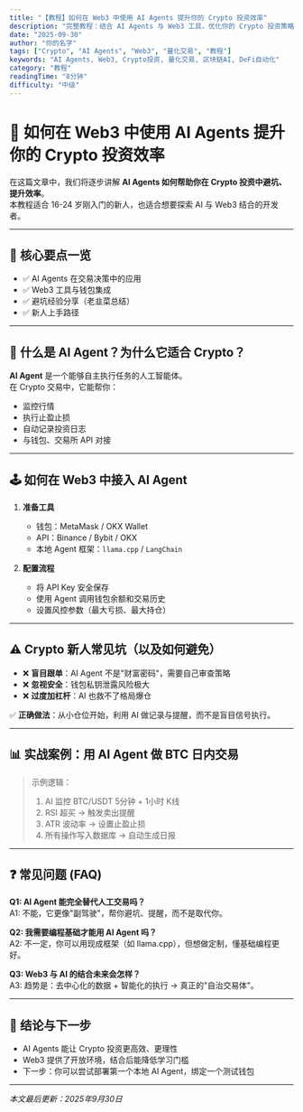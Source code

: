 ```yaml
---
title: "【教程】如何在 Web3 中使用 AI Agents 提升你的 Crypto 投资效率"
description: "完整教程：结合 AI Agents 与 Web3 工具，优化你的 Crypto 投资策略，避免常见坑位。"
date: "2025-09-30"
author: "你的名字"
tags: ["Crypto", "AI Agents", "Web3", "量化交易", "教程"]
keywords: "AI Agents, Web3, Crypto投资, 量化交易, 区块链AI, DeFi自动化"
category: "教程"
readingTime: "8分钟"
difficulty: "中级"
---
```


# 🚀 如何在 Web3 中使用 AI Agents 提升你的 Crypto 投资效率

在这篇文章中，我们将逐步讲解 **AI Agents 如何帮助你在 Crypto 投资中避坑、提升效率**。  
本教程适合 16-24 岁刚入门的新人，也适合想要探索 AI 与 Web3 结合的开发者。

---

## 🔑 核心要点一览
- ✅ AI Agents 在交易决策中的应用  
- ✅ Web3 工具与钱包集成  
- ✅ 避坑经验分享（老韭菜总结）  
- ✅ 新人上手路径  

---

## 🧠 什么是 AI Agent？为什么它适合 Crypto？

**AI Agent** 是一个能够自主执行任务的人工智能体。  
在 Crypto 交易中，它能帮你：  
- 监控行情  
- 执行止盈止损  
- 自动记录投资日志  
- 与钱包、交易所 API 对接  

---

## 🕹️ 如何在 Web3 中接入 AI Agent

1. **准备工具**  
   - 钱包：MetaMask / OKX Wallet  
   - API：Binance / Bybit / OKX  
   - 本地 Agent 框架：`llama.cpp` / `LangChain`  

2. **配置流程**  
   - 将 API Key 安全保存  
   - 使用 Agent 调用钱包余额和交易历史  
   - 设置风控参数（最大亏损、最大持仓）  

---

## ⚠️ Crypto 新人常见坑（以及如何避免）

- ❌ **盲目跟单**：AI Agent 不是"财富密码"，需要自己审查策略  
- ❌ **忽视安全**：钱包私钥泄露风险极大  
- ❌ **过度加杠杆**：AI 也救不了格局爆仓  

✅ **正确做法**：从小仓位开始，利用 AI 做记录与提醒，而不是盲目信号执行。  

---

## 📊 实战案例：用 AI Agent 做 BTC 日内交易

> 示例逻辑：  
> 1. AI 监控 BTC/USDT 5分钟 + 1小时 K线  
> 2. RSI 超买 → 触发卖出提醒  
> 3. ATR 波动率 → 设置止盈止损  
> 4. 所有操作写入数据库 → 自动生成日报  

---

## ❓ 常见问题 (FAQ)

**Q1: AI Agent 能完全替代人工交易吗？**  
A1: 不能，它更像"副驾驶"，帮你避坑、提醒，而不是取代你。  

**Q2: 我需要编程基础才能用 AI Agent 吗？**  
A2: 不一定，你可以用现成框架（如 llama.cpp），但想做定制，懂基础编程更好。  

**Q3: Web3 与 AI 的结合未来会怎样？**  
A3: 趋势是：去中心化的数据 + 智能化的执行 → 真正的"自治交易体"。  

---

## 📌 结论与下一步

- AI Agents 能让 Crypto 投资更高效、更理性  
- Web3 提供了开放环境，结合后能降低学习门槛  
- 下一步：你可以尝试部署第一个本地 AI Agent，绑定一个测试钱包  

---

*本文最后更新：2025年9月30日*